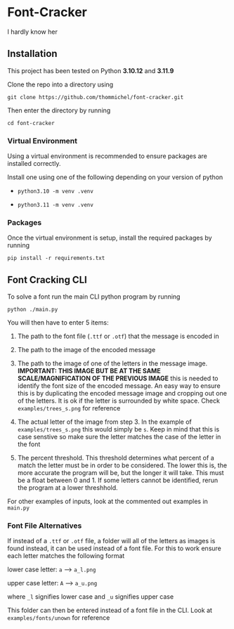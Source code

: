 # Font-Cracker
I hardly know her

## Installation

This project has been tested on Python **3.10.12** and **3.11.9**

Clone the repo into a directory using 

`git clone https://github.com/thommichel/font-cracker.git`

Then enter the directory by running

`cd font-cracker`

### Virtual Environment

Using a virtual environment is recommended to ensure packages are installed correctly.

Install one using one of the following depending on your version of python

- `python3.10 -m venv .venv`

- `python3.11 -m venv .venv` 

### Packages

Once the virtual environment is setup, install the required packages by running

`pip install -r requirements.txt`

## Font Cracking CLI

To solve a font run the main CLI python program by running

`python ./main.py`

You will then have to enter 5 items:

1. The path to the font file (`.ttf` or `.otf`) that the message is encoded in

2. The path to the image of the encoded message

3. The path to the image of one of the letters in the message image. **IMPORTANT: THIS IMAGE BUT BE AT THE SAME SCALE/MAGNIFICATION OF THE PREVIOUS IMAGE** this is needed to identify the font size of the encoded message. An easy way to ensure this is by duplicating the encoded message image and cropping out one of the letters. It is ok if the letter is surrounded by white space. Check `examples/trees_s.png` for reference

4. The actual letter of the image from step 3. In the example of `examples/trees_s.png` this would simply be `s`. Keep in mind that this is case senstive so make sure the letter matches the case of the letter in the font

5. The percent threshold. This threshold determines what percent of a match the letter must be in order to be considered. The lower this is, the more accurate the program will be, but the longer it will take. This must be a float between 0 and 1. If some letters cannot be identified, rerun the program at a lower threshhold.

For other examples of inputs, look at the commented out examples in `main.py`

### Font File Alternatives

If instead of a `.ttf` or `.otf` file, a folder will all of the letters as images is found instead, it can be used instead of a font file. For this to work ensure each letter matches the following format

lower case letter: `a` --> `a_l.png`

upper case letter: `A` --> `a_u.png`

where `_l` signifies lower case and `_u` signifies upper case

This folder can then be entered instead of a font file in the CLI. Look at `examples/fonts/unown` for reference